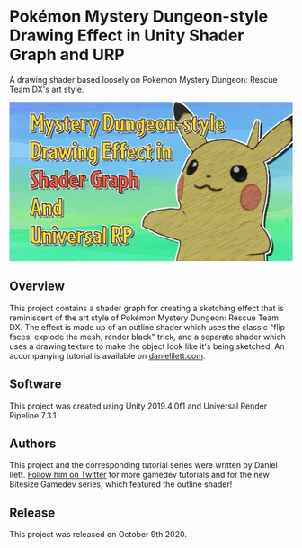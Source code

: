 # Pokémon Mystery Dungeon-style Drawing Effect in Unity Shader Graph and URP

A drawing shader based loosely on Pokemon Mystery Dungeon: Rescue Team DX's art style.

![Pikachu Banner](banner.jpg)

## Overview

This project contains a shader graph for creating a sketching effect that is reminiscent of the art style of Pokémon Mystery Dungeon: Rescue Team DX. The effect is made up of an outline shader which uses the classic "flip faces, explode the mesh, render black" trick, and a separate shader which uses a drawing texture to make the object look like it's being sketched. An accompanying tutorial is available on [danielilett.com](https://danielilett.com/2020-10-09-tut5-11-urp-mystery-dungeon/).

## Software

This project was created using Unity 2019.4.0f1 and Universal Render Pipeline 7.3.1.

## Authors

This project and the corresponding tutorial series were written by Daniel Ilett. [Follow him on Twitter](https://twitter.com/daniel_ilett) for more gamedev tutorials and for the new Bitesize Gamedev series, which featured the outline shader!

## Release

This project was released on October 9th 2020.
